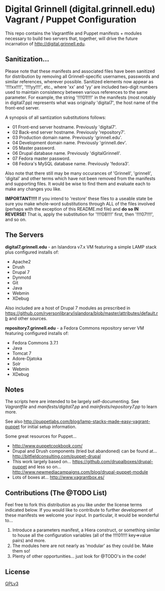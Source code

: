 # Digital Grinnell (digital.grinnell.edu) Vagrant / Puppet Configuration

This repo contains the Vagrantfile and Puppet manifests + modules necessary
to build two servers that, together, will drive the future incarnation of
http://digital.grinnell.edu.

## Sanitization... ##
Please note that these manifests and associated files have been sanitized for
distribution by removing all Grinnell-specific usernames, passwords and similar
references, wherever possible.  Sanitized elements now appear as '!!!!xx!!!!',
'!!!!yy!!!!', etc., where 'xx' and 'yy' are included two-digit numbers used to
maintain consistency between various references to the same parameter.  For example,
the string '!!!!01!!!!' in the manifests (most notably in digital7.pp) represents
what was originally 'digital7', the host name of the front-end server.

A synopsis of all santization substitutions follows:


- 01 Front-end server hostname. Previously 'digital7'.
- 02 Back-end server hostname. Previously 'repository7'.
- 03 Production domain name. Previously 'grinnell.edu'.
- 04 Development domain name.  Previously 'grinnell.dev'.
- 05 Master password.
- 06 Drupal database name.  Previously 'digitalGrinnell'.
- 07 Fedora master password.
- 08 Fedora's MySQL database name.  Previously 'fedora3'.

Also note that there still may be many occurances of 'Grinnell', 'grinnell', 'digital' and other terms which have not been removed from the manifests and supporting files. It would be wise to find them and evaluate each to make any changes you like.

**IMPORTANT!!!!**  If you intend to 'restore' these files to a useable state be sure
you make whole-word substitutions through ALL of the files involved (perhaps with
the exception of this README.md file) and **do so IN REVERSE!**  That is, apply the
substitution for '!!!!08!!!!' first, then '!!!!07!!!!', and so on.

## The Servers ##

**digital7.grinnell.edu** - an Islandora v7.x VM featuring a simple LAMP stack plus
configured installs of:

<ul>
<li>Apache2</li>
<li>Drush</li>
<li>Drupal 7</li>
<li>Dynmotd</li>
<li>Git</li>
<li>Java</li>
<li>Webmin</li>
<li>XDebug</li>
</ul>

Also included are a host of Drupal 7 modules as prescribed in
https://github.com/ryersonlibrary/islandora/blob/master/attributes/default.rb and
other sources.

**repository7.grinnell.edu** - a Fedora Commons repository server VM featuring
configured installs of:

<ul>
<li>Fedora Commons 3.7.1</li>
<li>Java</li>
<li>Tomcat 7</li>
<li>Adore-Djatoka</li>
<li>Solr</li>
<li>Webmin</li>
<li>XDebug</li>
</ul>

## Notes
The scripts here are intended to be largely self-documenting.  See *Vagrantfile* and
*manifests/digital7.pp* and *mainfests/repository7.pp* to learn more.

See also http://puppetlabs.com/blog/lamp-stacks-made-easy-vagrant-puppet for
initial setup information.


Some great resources for Puppet...

-   http://www.puppetcookbook.com/
-   Drupal and Drush components (tried but abandoned) can be found at...
  http://bitfieldconsulting.com/puppet-drupal
- This work largely based on...
  https://github.com/drupalboxes/drupal-puppet and less so on...
  http://www.newmediacampaigns.com/blog/drupal-puppet-module
- Lots of boxes at...
  http://www.vagrantbox.es/

## Contributions (The @TODO List) ##
Feel free to fork this distribution as you like under the license terms indicated below.  If you would like to contribute to further development of these manifests we welcome your input.  In particular, it would be wonderful to...

1. Introduce a parameters manifest, a Hiera construct, or something similar to house all the configuration variables (all of the !!!!01!!!! key=>value pairs) and more.
2. The modules here are not nearly as 'modular' as they could be.  Make them so!
3. Plenty of other opportunities... just look for @TODO's in the code!

## License ##
[GPLv3](https://www.gnu.org/licenses/gpl-3.0.txt)